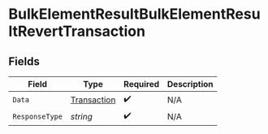 # BulkElementResultBulkElementResultRevertTransaction


## Fields

| Field                                             | Type                                              | Required                                          | Description                                       |
| ------------------------------------------------- | ------------------------------------------------- | ------------------------------------------------- | ------------------------------------------------- |
| `Data`                                            | [Transaction](../../models/shared/transaction.md) | :heavy_check_mark:                                | N/A                                               |
| `ResponseType`                                    | *string*                                          | :heavy_check_mark:                                | N/A                                               |